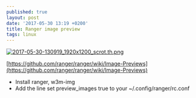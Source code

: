 ```yaml
---
published: true
layout: post
date: '2017-05-30 13:19 +0200'
title: Ranger image preview
tags: linux
---
```

[![2017-05-30-130919_1920x1200_scrot.th.png](https://cdn.scrot.moe/images/2017/05/30/2017-05-30-130919_1920x1200_scrot.th.png)](https://cdn.scrot.moe/images/2017/05/30/2017-05-30-130919_1920x1200_scrot.png)

[https://github.com/ranger/ranger/wiki/Image-Previews](https://github.com/ranger/ranger/wiki/Image-Previews)

- Install ranger, w3m-img
- Add the line set preview_images true to your ~/.config/ranger/rc.conf
